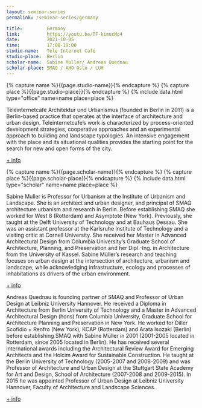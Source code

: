 ```yaml
---
layout: seminar-series
permalink: /seminar-series/germany

title:         Germany
link:          https://youtu.be/TF-kimucMo4
date:          2021-10-05
time:          17:00-19:00
studio-name:   Tele Internet Café
studio-place:  Berlin
scholar-name:  Sabine Muller/ Andreas Quednau
scholar-place: SMAQ / AHO Oslo / LUH
---
```


{% capture name %}{{page.studio-name}}{% endcapture %}
{% capture place %}{{page.studio-place}}{% endcapture %}
{% include data.html type="office" name=name place=place %}

Teleinternetcafe Architektur und Urbanismus (founded in Berlin in 2011) is a Berlin-based practice that operates at the interface of architecture and urban design. Teleinternetcafe’s work is characterized by process-oriented development strategies, cooperative approaches and an experimental approach to building and landscape typologies. An intensive engagement with the place and its situational qualities provides the starting point for the search for new and open forms of the city.

[+ info](http://teleinternetcafe.de/)

{% capture name %}{{page.scholar-name}}{% endcapture %}
{% capture place %}{{page.scholar-place}}{% endcapture %}
{% include data.html type="scholar" name=name place=place %}

Sabine Muller is Professor for Urbanism at the Institute of Urbanism and Landscape. She is an architect and urban designer, and principal of SMAQ architecture urbanism and research in Berlin. Before establishing SMAQ she worked for West 8 (Rotterdam) and Asymptote (New York). Previously, she taught at the Delft University of Technology and at Bauhaus Dessau. She was an assistant professor at the Karlsruhe Institute of Technology and a visiting critic at Cornell University. She received her Master in Advanced Architectural Design from Columbia University’s Graduate School of Architecture, Planning, and Preservation and her Dipl.-Ing. in Architecture from the University of Kassel. Sabine Müller’s research and teaching focuses on urban design at the intersection of architecture, urbanism and landscape, while acknowledging infrastructure, ecology and processes of inhabitations as drivers of the urban environment.

[+ info ](https://aho.no/en/aho-staff/sabimull)

Andreas Quednau is founding partner of SMAQ and Professor of Urban Design at Leibniz University Hannover. He received a Diploma in Architecture from Berlin University of Technology and a Master in Advanced Architectural Design (hons) from Columbia University, Graduate School for Architecture Planning and Preservation in New York. He worked for Diller Scofidio + Renfro (New York), KCAP (Rotterdam) and Arata Isozaki (Berlin) before establishing SMAQ with Sabine Müller in 2001 (2001-2005 located in Rotterdam, since 2005 located in Berlin). He has received several international awards including the Architectural Review Award for Emerging Architects and the Holcim Award for Sustainable Construction. He taught at the Berlin University of Technology (2005-2007 and 2008-2009) and was Professor of Architecture and Urban Design at the Stuttgart State Academy for Art and Design, School of Architecture (2007-2008 and 2009-2015). In 2015 he was appointed Professor of Urban Design at Leibniz University Hannover, Faculty of Architecture and Landscape Sciences.

[+ info ](https://www.smaq.net/2015/10/prof-dipl-ing-m-sc-andreas-quednau/?lang=en)

